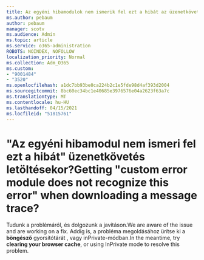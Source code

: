 ```yaml
---
title: Az egyéni hibamodulok nem ismerik fel ezt a hibát az üzenetkövetés letöltésekor?
ms.author: pebaum
author: pebaum
manager: scotv
ms.audience: Admin
ms.topic: article
ms.service: o365-administration
ROBOTS: NOINDEX, NOFOLLOW
localization_priority: Normal
ms.collection: Adm_O365
ms.custom:
- "9001484"
- "3520"
ms.openlocfilehash: a1dc7bb93be0ca224b2c1e5fde98d4af393d2004
ms.sourcegitcommit: 8bc60ec34bc1e40685e3976576e04a2623f63a7c
ms.translationtype: MT
ms.contentlocale: hu-HU
ms.lasthandoff: 04/15/2021
ms.locfileid: "51815761"
---
```

# <a name="getting-custom-error-module-does-not-recognize-this-error-when-downloading-a-message-trace"></a><span data-ttu-id="4a18f-102">"Az egyéni hibamodul nem ismeri fel ezt a hibát" üzenetkövetés letöltésekor?</span><span class="sxs-lookup"><span data-stu-id="4a18f-102">Getting "custom error module does not recognize this error" when downloading a message trace?</span></span>

<span data-ttu-id="4a18f-103">Tudunk a problémáról, és dolgozunk a javításon.</span><span class="sxs-lookup"><span data-stu-id="4a18f-103">We are aware of the issue and are working on a fix.</span></span>  <span data-ttu-id="4a18f-104">Addig is, a probléma megoldásához ürítse ki a **böngésző** gyorsítótárát , vagy inPrivate-módban.</span><span class="sxs-lookup"><span data-stu-id="4a18f-104">In the meantime, try **clearing your browser cache**, or using InPrivate mode to resolve this problem.</span></span>